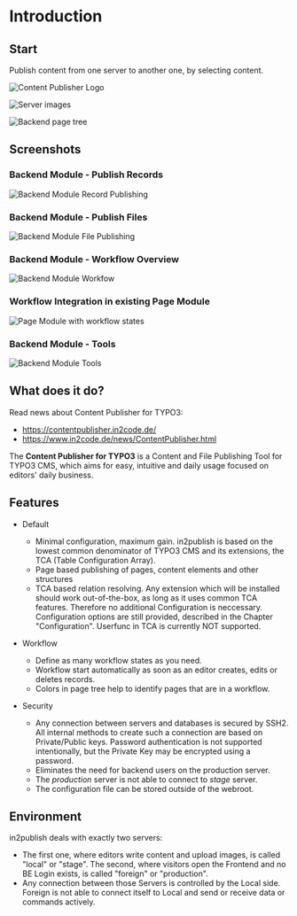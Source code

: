 # Introduction

## Start

Publish content from one server to another one, by selecting content.

![Content Publisher Logo](_img/logo.png)

![Server images](_img/server_images.png)

![Backend page tree](_img/backend_tree.png)

## Screenshots

### Backend Module - Publish Records

![Backend Module Record Publishing](_img/module_records.png)

### Backend Module - Publish Files

![Backend Module File Publishing](_img/module_files.png)

### Backend Module - Workflow Overview

![Backend Module Workfow](_img/module_workflow.png)

### Workflow Integration in existing Page Module

![Page Module with workflow states](_img/module_page_workflow.png)

### Backend Module - Tools

![Backend Module Tools](_img/module_tools.png)

## What does it do?

Read news about Content Publisher for TYPO3:

* https://contentpublisher.in2code.de/
* https://www.in2code.de/news/ContentPublisher.html

The **Content Publisher for TYPO3** is a Content and File Publishing Tool for TYPO3 CMS, which aims
for easy, intuitive and daily usage focused on editors' daily business.

## Features

* Default
    * Minimal configuration, maximum gain. in2publish is based on the lowest common denominator of TYPO3 CMS and its
      extensions, the TCA (Table Configuration Array).
    * Page based publishing of pages, content elements and other structures
    * TCA based relation resolving. Any extension which will be installed should work out-of-the-box, as long as it uses
      common TCA features. Therefore no additional Configuration is neccessary. Configuration options are still
      provided, described in the Chapter "Configuration". Userfunc in TCA is currently NOT supported.

* Workflow
    * Define as many workflow states as you need.
    * Workflow start automatically as soon as an editor creates, edits or deletes records.
    * Colors in page tree help to identify pages that are in a workflow.

* Security
    * Any connection between servers and databases is secured by SSH2. All internal methods to create such a connection
      are based on Private/Public keys. Password authentication is not supported intentionally, but the Private Key may
      be encrypted using a password.
    * Eliminates the need for backend users on the production server.
    * The *production* server is not able to connect to *stage* server.
    * The configuration file can be stored outside of the webroot.

## Environment

in2publish deals with exactly two servers:

* The first one, where editors write content and upload images, is called "local" or "stage".
  The second, where visitors open the Frontend and no BE Login exists, is called "foreign" or "production".
* Any connection between those Servers is controlled by the Local side. Foreign is not able
  to connect itself to Local and send or receive data or commands actively.
